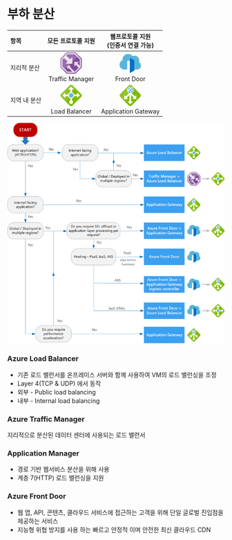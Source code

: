# 부하 분산

| 항목 | 모든 프로토콜 지원 | 웹프로토콜 지원 </br> (인증서 연결 가능) |
|:---|:---:|:---:|
|지리적 분산 | <img src=./azure/traffic-manager.png width=50 heigth=50> </br> Traffic Manager | <img src=./azure/front-door.png width=50 heigth=50> </br> Front Door |
| 지역 내 분산 | <img src=./azure/load-balancer-feature.png width=50 heigth=50> </br> Load Balancer | <img src=./azure/application-gateway.png width=50 heigth=50> </br> Application Gateway |  

![azure-loader-balancer-decison-tree.png](./img/azure-loader-balancer-decison-tree.png)

### Azure Load Balancer
- 기존 로드 밸런서를 온프레미스 서버와 함께 사용하여 VM의 로드 밸런싱을 조정
- Layer 4(TCP & UDP) 에서 동작
- 외부 - Public load balancing
- 내부 - Internal load balancing
### Azure Traffic Manager
지리적으로 분산된 데이터 센터에 사용되는 로드 밸런서

### Application Manager
- 경로 기반 웹서비스 분산을 위해 사용
- 계층 7(HTTP) 로드 밸런싱을 지원

### Azure Front Door
- 웹 앱, API, 콘텐츠, 클라우드 서비스에 접근하는 고객을 위해 단일 글로벌 진입점을 제공하는 서비스
- 지능형 위협 방지를 사용 하는 빠르고 안정적 이며 안전한 최신 클라우드 CDN